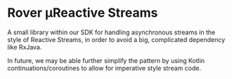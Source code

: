 # Rover μReactive Streams

A small library within our SDK for handling asynchronous streams in the
style of Reactive Streams, in order to avoid a big, complicated
dependency like RxJava.

In future, we may be able further simplify the pattern by using Kotlin
continuations/coroutines to allow for imperative style stream code.
